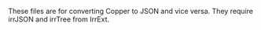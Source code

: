 These files are for converting Copper to JSON and vice versa.
They require irrJSON and irrTree from IrrExt.
